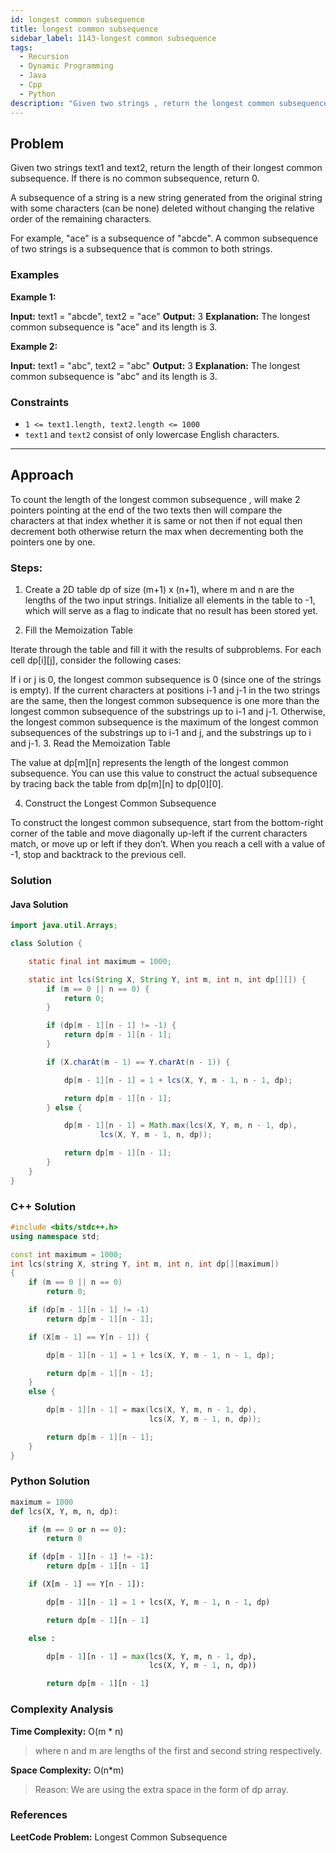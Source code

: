 ```yaml
---
id: longest common subsequence
title: longest common subsequence
sidebar_label: 1143-longest common subsequence
tags:
  - Recursion
  - Dynamic Programming
  - Java
  - Cpp
  - Python
description: "Given two strings , return the longest common subsequence ."
---
```


## Problem

Given two strings text1 and text2, return the length of their longest common subsequence. If there is no common subsequence, return 0.

A subsequence of a string is a new string generated from the original string with some characters (can be none) deleted without changing the relative order of the remaining characters.

For example, "ace" is a subsequence of "abcde".
A common subsequence of two strings is a subsequence that is common to both strings.

### Examples

**Example 1:**

**Input:** text1 = "abcde", text2 = "ace"
**Output:** 3
**Explanation:** The longest common subsequence is "ace" and its length is 3.

**Example 2:**

**Input:** text1 = "abc", text2 = "abc"
**Output:** 3
**Explanation:** The longest common subsequence is "abc" and its length is 3.

### Constraints

- `1 <= text1.length, text2.length <= 1000`
- `text1` and `text2` consist of only lowercase English characters.

---

## Approach

To count the length of the longest common subsequence , will make 2 pointers pointing at the end of the two texts then will compare the characters at that index whether it is same or not then if not equal then decrement both otherwise return the max when decrementing both the pointers one by one.

### Steps:

1. Create a 2D table dp of size (m+1) x (n+1), where m and n are the lengths of the two input strings. Initialize all elements in the table to -1, which will serve as a flag to indicate that no result has been stored yet.

2. Fill the Memoization Table

Iterate through the table and fill it with the results of subproblems. For each cell dp[i][j], consider the following cases:

If i or j is 0, the longest common subsequence is 0 (since one of the strings is empty).
If the current characters at positions i-1 and j-1 in the two strings are the same, then the longest common subsequence is one more than the longest common subsequence of the substrings up to i-1 and j-1.
Otherwise, the longest common subsequence is the maximum of the longest common subsequences of the substrings up to i-1 and j, and the substrings up to i and j-1. 3. Read the Memoization Table

The value at dp[m][n] represents the length of the longest common subsequence. You can use this value to construct the actual subsequence by tracing back the table from dp[m][n] to dp[0][0].

4. Construct the Longest Common Subsequence

To construct the longest common subsequence, start from the bottom-right corner of the table and move diagonally up-left if the current characters match, or move up or left if they don’t. When you reach a cell with a value of -1, stop and backtrack to the previous cell.

### Solution

#### Java Solution

```java
import java.util.Arrays;

class Solution {

    static final int maximum = 1000;

    static int lcs(String X, String Y, int m, int n, int dp[][]) {
        if (m == 0 || n == 0) {
            return 0;
        }

        if (dp[m - 1][n - 1] != -1) {
            return dp[m - 1][n - 1];
        }

        if (X.charAt(m - 1) == Y.charAt(n - 1)) {

            dp[m - 1][n - 1] = 1 + lcs(X, Y, m - 1, n - 1, dp);

            return dp[m - 1][n - 1];
        } else {

            dp[m - 1][n - 1] = Math.max(lcs(X, Y, m, n - 1, dp),
                    lcs(X, Y, m - 1, n, dp));

            return dp[m - 1][n - 1];
        }
    }
}

```

### C++ Solution

```cpp
#include <bits/stdc++.h>
using namespace std;

const int maximum = 1000;
int lcs(string X, string Y, int m, int n, int dp[][maximum])
{
    if (m == 0 || n == 0)
        return 0;

    if (dp[m - 1][n - 1] != -1)
        return dp[m - 1][n - 1];

    if (X[m - 1] == Y[n - 1]) {

        dp[m - 1][n - 1] = 1 + lcs(X, Y, m - 1, n - 1, dp);

        return dp[m - 1][n - 1];
    }
    else {

        dp[m - 1][n - 1] = max(lcs(X, Y, m, n - 1, dp),
                               lcs(X, Y, m - 1, n, dp));

        return dp[m - 1][n - 1];
    }
}
```

### Python Solution

```python
maximum = 1000
def lcs(X, Y, m, n, dp):

    if (m == 0 or n == 0):
        return 0

    if (dp[m - 1][n - 1] != -1):
        return dp[m - 1][n - 1]

    if (X[m - 1] == Y[n - 1]):

        dp[m - 1][n - 1] = 1 + lcs(X, Y, m - 1, n - 1, dp)

        return dp[m - 1][n - 1]

    else :

        dp[m - 1][n - 1] = max(lcs(X, Y, m, n - 1, dp),
                               lcs(X, Y, m - 1, n, dp))

        return dp[m - 1][n - 1]
```

### Complexity Analysis

**Time Complexity:** O(m \* n)

> where n and m are lengths of the first and second string respectively.

**Space Complexity:** O(n\*m)

> Reason: We are using the extra space in the form of dp array.

### References

**LeetCode Problem:** Longest Common Subsequence
